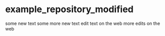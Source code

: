 # example_repository_modified
some new text 
some more new text
edit text on the web
more edits on the web
